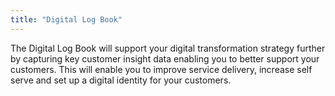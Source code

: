 ```yaml
---
title: "Digital Log Book"
---
```


The Digital Log Book will support your digital transformation strategy further by capturing key customer insight data enabling you to better support your customers. This will enable you to improve service delivery, increase self serve and set up a digital identity for your customers.

